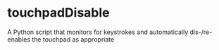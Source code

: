 # touchpadDisable
A Python script that monitors for keystrokes and automatically dis-/re-enables the touchpad as appropriate
